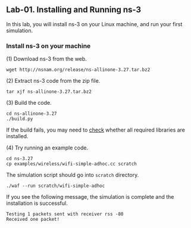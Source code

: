 ## Lab-01. Installing and Running ns-3  

In this lab, you will install ns-3 on your Linux machine, and run your first simulation.  

### Install ns-3 on your machine

(1) Download ns-3 from the web.

```
wget http://nsnam.org/release/ns-allinone-3.27.tar.bz2
```

(2) Extract ns-3 code from the zip file.

```
tar xjf ns-allinone-3.27.tar.bz2
```

(3) Build the code.

```
cd ns-allinone-3.27
./build.py
```

If the build fails, you may need to [check](https://www.nsnam.org/wiki/Installation#Prerequisites) 
whether all required libraries are installed.  

(4) Try running an example code.

```
cd ns-3.27
cp examples/wireless/wifi-simple-adhoc.cc scratch
```

The simulation script should go into `scratch` directory.

```
./waf --run scratch/wifi-simple-adhoc
```

If you see the following message, the simulation is complete and the installation is successful.

```
Testing 1 packets sent with receiver rss -80
Received one packet!
```


